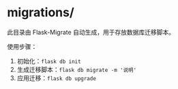 # migrations/

此目录由 Flask-Migrate 自动生成，用于存放数据库迁移脚本。

使用步骤：
1. 初始化：`flask db init`
2. 生成迁移脚本：`flask db migrate -m '说明'`
3. 应用迁移：`flask db upgrade`